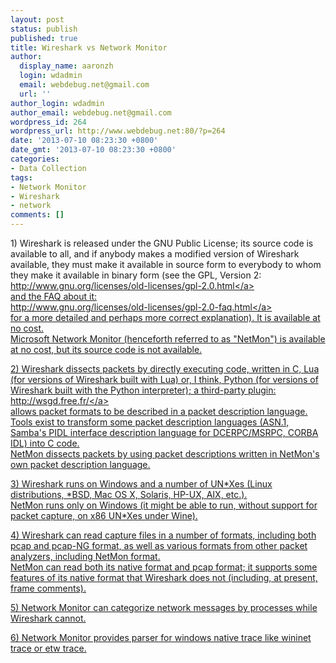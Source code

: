 ```yaml
---
layout: post
status: publish
published: true
title: Wireshark vs Network Monitor
author:
  display_name: aaronzh
  login: wdadmin
  email: webdebug.net@gmail.com
  url: ''
author_login: wdadmin
author_email: webdebug.net@gmail.com
wordpress_id: 264
wordpress_url: http://www.webdebug.net:80/?p=264
date: '2013-07-10 08:23:30 +0800'
date_gmt: '2013-07-10 08:23:30 +0800'
categories:
- Data Collection
tags:
- Network Monitor
- Wireshark
- network
comments: []
---
```

<p>1) Wireshark is released under the GNU Public License; its source code is available to all, and if anybody makes a modified version of Wireshark available, they must make it available in source form to everybody to whom they make it available in binary form (see the GPL, Version 2:<br />
<a href="http:&#47;&#47;www.gnu.org&#47;licenses&#47;old-licenses&#47;gpl-2.0.html" target="_blank">http:&#47;&#47;www.gnu.org&#47;licenses&#47;old-licenses&#47;gpl-2.0.html<&#47;a><br />
and the FAQ about it:<br />
<a href="http:&#47;&#47;www.gnu.org&#47;licenses&#47;old-licenses&#47;gpl-2.0-faq.html" target="_blank">http:&#47;&#47;www.gnu.org&#47;licenses&#47;old-licenses&#47;gpl-2.0-faq.html<&#47;a><br />
for a more detailed and perhaps more correct explanation). It is available at no cost.<br />
Microsoft Network Monitor (henceforth referred to as "NetMon") is available at no cost, but its source code is not available.</p>
<p>2) Wireshark dissects packets by directly executing code, written in C, Lua (for versions of Wireshark built with Lua) or, I think, Python (for versions of Wireshark built with the Python interpreter); a third-party plugin:<br />
<a href="http:&#47;&#47;wsgd.free.fr&#47;" target="_blank">http:&#47;&#47;wsgd.free.fr&#47;<&#47;a><br />
allows packet formats to be described in a packet description language. Tools exist to transform some packet description languages (ASN.1, Samba's PIDL interface description language for DCERPC&#47;MSRPC, CORBA IDL) into C code.<br />
NetMon dissects packets by using packet descriptions written in NetMon's own packet description language.</p>
<p>3) Wireshark runs on Windows and a number of UN*Xes (Linux distributions, *BSD, Mac OS X, Solaris, HP-UX, AIX, etc.).<br />
NetMon runs only on Windows (it might be able to run, without support for packet capture, on x86 UN*Xes under Wine).</p>
<p>4) Wireshark can read capture files in a number of formats, including both pcap and pcap-NG format, as well as various formats from other packet analyzers, including NetMon format.<br />
NetMon can read both its native format and pcap format; it supports some features of its native format that Wireshark does not (including, at present, frame comments).</p>
<p>5) Network Monitor can&nbsp;categorize network messages by processes while Wireshark cannot.</p>
<p>6) Network Monitor provides parser for windows native trace like wininet trace or etw trace.</p>

